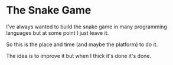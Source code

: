 # The Snake Game

I've always wanted to build the snake game in many programming languages but 
at some point I just leave it.

So this is the place and time (and maybe the platform) to do it.

The idea is to improve it but when I thick it's done it's done.